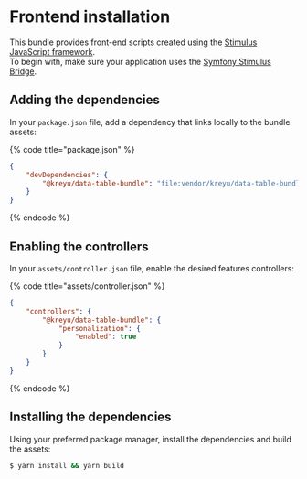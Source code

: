 # Frontend installation

This bundle provides front-end scripts created using the [Stimulus JavaScript framework](https://stimulus.hotwired.dev/). \
To begin with, make sure your application uses the [Symfony Stimulus Bridge](https://github.com/symfony/stimulus-bridge).

## Adding the dependencies

In your `package.json` file, add a dependency that links locally to the bundle assets:

{% code title="package.json" %}
```json
{
    "devDependencies": {
        "@kreyu/data-table-bundle": "file:vendor/kreyu/data-table-bundle/assets"
    }
}
```
{% endcode %}

## Enabling the controllers

In your `assets/controller.json` file, enable the desired features controllers:

{% code title="assets/controller.json" %}
```json
{
    "controllers": {
        "@kreyu/data-table-bundle": {
            "personalization": {
                "enabled": true
            }
        }
    }
}
```
{% endcode %}

## Installing the dependencies

Using your preferred package manager, install the dependencies and build the assets:

```sh
$ yarn install && yarn build
```
